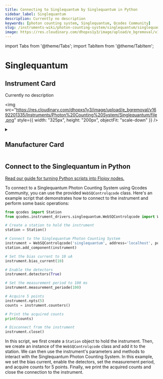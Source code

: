 ```yaml
---
title: Connecting to Singlequantum by Singlequantum in Python
sidebar_label: Singlequantum
description: Currently no description
keywords: [photon counting system, Singlequantum, Qcodes Community]
slug: /instruments-wiki/photon-counting-system/singlequantum/singlequantum
image: https://res.cloudinary.com/dhopxs1y3/image/upload/e_bgremoval/v1692201335/Instruments/Photon%20Counting%20System/Singlequantum/file.png
---
```


import Tabs from '@theme/Tabs';
import TabItem from '@theme/TabItem';

# Singlequantum

## Instrument Card

<div className="flex">

<div>

Currently no description

</div>

<img src="https://res.cloudinary.com/dhopxs1y3/image/upload/e_bgremoval/v1692201335/Instruments/Photon%20Counting%20System/Singlequantum/file.png" style={{ width: "325px", height: "200px", objectFit: "scale-down" }} />

</div>

<details>
<summary><h2>Manufacturer Card</h2></summary>

<img src="https://res.cloudinary.com/dhopxs1y3/image/upload/v1692126005/Instruments/Vendor%20Logos/SingleQuantum.png" style={{ width: "100%", height: "170px",objectFit: "scale-down" }} />

At Single Quantum, we confront every challenge with innovation, dedication, and passion. Founded in 2012, our team emerged as true pioneers of single photon detection technology: we were among the first to manufacture and commercialize superconducting nanowire single photon detectors. Since then, our multi-channel Single Quantum Eos photon detection system has been chosen by more than 100 academic and industrial labs all over the world to perform complex optical measurements. <a href="https://singlequantum.com/">Website</a>.

<ul>
  <li>Headquarters: Delft, Zuid-Holland, The Netherlands</li>
  <li>Yearly Revenue (millions, USD): 5.0</li>
</ul>
</details>

## Connect to the Singlequantum in Python

[Read our guide for turning Python scripts into Flojoy nodes.](https://docs.flojoy.ai/custom-nodes/creating-custom-node/)
<Tabs>
<TabItem value="Qcodes Community" label="Qcodes Community">

To connect to a Singlequantum Photon Counting System using Qcodes Community, you can use the provided `WebSQControlqcode` class. Here's an example script that demonstrates how to connect to the instrument and perform some basic operations:

```python
from qcodes import Station
from qcodes.instrument_drivers.singlequantum.WebSQControlqcode import WebSQControlqcode

# Create a station to hold the instrument
station = Station()

# Connect to the Singlequantum Photon Counting System
instrument = WebSQControlqcode('singlequantum', address='localhost', port=12000)
station.add_component(instrument)

# Set the bias current to 10 uA
instrument.bias_current(10)

# Enable the detectors
instrument.detectors(True)

# Set the measurement period to 100 ms
instrument.measurement_periode(100)

# Acquire 5 points
instrument.npts(5)
counts = instrument.counters()

# Print the acquired counts
print(counts)

# Disconnect from the instrument
instrument.close()
```

In this script, we first create a `Station` object to hold the instrument. Then, we create an instance of the `WebSQControlqcode` class and add it to the station. We can then use the instrument's parameters and methods to interact with the Singlequantum Photon Counting System. In this example, we set the bias current, enable the detectors, set the measurement period, and acquire counts for 5 points. Finally, we print the acquired counts and close the connection to the instrument.

</TabItem>
</Tabs>